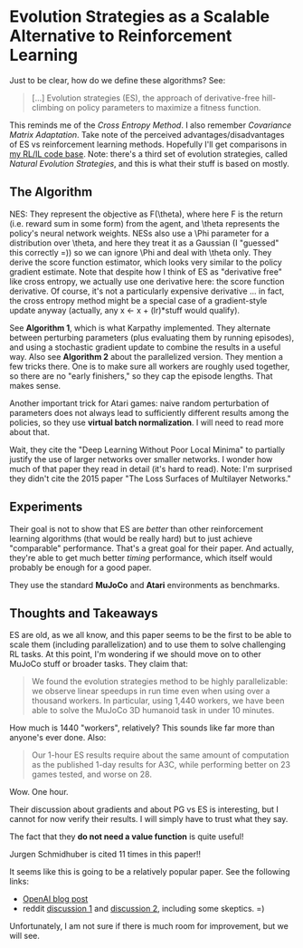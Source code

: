 # Evolution Strategies as a Scalable Alternative to Reinforcement Learning

Just to be clear, how do we define these algorithms? See:

> [...] Evolution strategies (ES), the approach of derivative-free hill-climbing
> on policy parameters to maximize a fitness function.

This reminds me of the *Cross Entropy Method*. I also remember *Covariance
Matrix Adaptation*.  Take note of the perceived advantages/disadvantages of ES
vs reinforcement learning methods. Hopefully I'll get comparisons in [my RL/IL
code base][4]. Note: there's a third set of evolution strategies, called
*Natural Evolution Strategies*, and this is what their stuff is based on mostly.


## The Algorithm

NES: They represent the objective as F(\theta), where here F is the return (i.e.
reward sum in some form) from the agent, and \theta represents the policy's
neural network weights. NESs also use a \Phi parameter for a distribution over
\theta, and here they treat it as a Gaussian (I "guessed" this correctly =)) so
we can ignore \Phi and deal with \theta only. They derive the score function
estimator, which looks very similar to the policy gradient estimate.  Note that
despite how I think of ES as "derivative free" like cross entropy, we actually
use one derivative here: the score function derivative. Of course, it's not a
particularly expensive derivative ... in fact, the cross entropy method might be
a special case of a gradient-style update anyway (actually, any x <- x +
(lr)*stuff would qualify).

See **Algorithm 1**, which is what Karpathy implemented. They alternate between
perturbing parameters (plus evaluating them by running episodes), and using a
stochastic gradient update to combine the results in a useful way. Also see
**Algorithm 2** about the parallelized version. They mention a few tricks there.
One is to make sure all workers are roughly used together, so there are no
"early finishers," so they cap the episode lengths. That makes sense.

Another important trick for Atari games: naive random perturbation of parameters
does not always lead to sufficiently different results among the policies, so
they use **virtual batch normalization**. I will need to read more about that.

Wait, they cite the "Deep Learning Without Poor Local Minima" to partially
justify the use of larger networks over smaller networks. I wonder how much of
that paper they read in detail (it's hard to read). Note: I'm surprised they
didn't cite the 2015 paper "The Loss Surfaces of Multilayer Networks."


## Experiments

Their goal is not to show that ES are *better* than other reinforcement learning
algorithms (that would be really hard) but to just achieve "comparable"
performance. That's a great goal for their paper. And actually, they're able to
get much better *timing* performance, which itself would probably be enough for
a good paper.

They use the standard **MuJoCo** and **Atari** environments as benchmarks.


## Thoughts and Takeaways

ES are old, as we all know, and this paper seems to be the first to be able to
scale them (including parallelization) and to use them to solve challenging RL
tasks. At this point, I'm wondering if we should move on to other MuJoCo stuff
or broader tasks. They claim that:

> We found the evolution strategies method to be highly parallelizable: we
> observe linear speedups in run time even when using over a thousand workers.
> In particular, using 1,440 workers, we have been able to solve the MuJoCo 3D
> humanoid task in under 10 minutes.

How much is 1440 "workers", relatively? This sounds like far more than anyone's
ever done.  Also:

> Our 1-hour ES results require about the same amount of computation as the
> published 1-day results for A3C, while performing better on 23 games tested,
> and worse on 28.

Wow. One hour.

Their discussion about gradients and about PG vs ES is interesting, but I cannot
for now verify their results. I will simply have to trust what they say.

The fact that they **do not need a value function** is quite useful!

Jurgen Schmidhuber is cited 11 times in this paper!!

It seems like this is going to be a relatively popular paper. See the following
links:

- [OpenAI blog post][1]
- reddit [discussion 1][2] and [discussion 2][3], including some skeptics. =)

Unfortunately, I am not sure if there is much room for improvement, but we will
see.

[1]:https://blog.openai.com/evolution-strategies/
[2]:https://www.reddit.com/r/MachineLearning/comments/5zbap7/r_170303864_evolution_strategies_as_a_scalable/
[3]:https://www.reddit.com/r/MachineLearning/comments/619x1g/revolution_strategies_as_a_scalable_alternative/
[4]:https://github.com/DanielTakeshi/rl_algorithms
